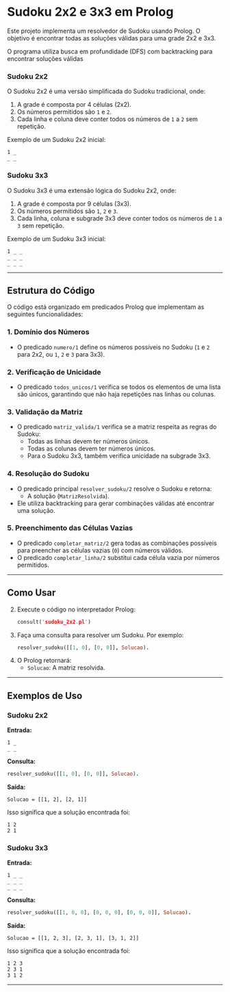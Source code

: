 # Sudoku 2x2 e 3x3 em Prolog


Este projeto implementa um resolvedor de Sudoku usando Prolog. O objetivo é encontrar todas as soluções válidas para uma grade 2x2 e 3x3.

O programa utiliza busca em profundidade (DFS) com backtracking para encontrar soluções válidas 

### Sudoku 2x2
O Sudoku 2x2 é uma versão simplificada do Sudoku tradicional, onde:

1. A grade é composta por 4 células (2x2).
2. Os números permitidos são `1` e `2`.
3. Cada linha e coluna deve conter todos os números de `1` a `2` sem repetição.

Exemplo de um Sudoku 2x2 inicial:
```
1 _
_ _
```

### Sudoku 3x3
O Sudoku 3x3 é uma extensão lógica do Sudoku 2x2, onde:

1. A grade é composta por 9 células (3x3).
2. Os números permitidos são `1`, `2` e `3`.
3. Cada linha, coluna e subgrade 3x3 deve conter todos os números de `1` a `3` sem repetição.

Exemplo de um Sudoku 3x3 inicial:
```
1 _ _
_ _ _
_ _ _
```

---

## Estrutura do Código

O código está organizado em predicados Prolog que implementam as seguintes funcionalidades:

### 1. **Domínio dos Números**
- O predicado `numero/1` define os números possíveis no Sudoku (`1` e `2` para 2x2, ou `1`, `2` e `3` para 3x3).

### 2. **Verificação de Unicidade**
- O predicado `todos_unicos/1` verifica se todos os elementos de uma lista são únicos, garantindo que não haja repetições nas linhas ou colunas.

### 3. **Validação da Matriz**
- O predicado `matriz_valida/1` verifica se a matriz respeita as regras do Sudoku:
  - Todas as linhas devem ter números únicos.
  - Todas as colunas devem ter números únicos.
  - Para o Sudoku 3x3, também verifica unicidade na subgrade 3x3.

### 4. **Resolução do Sudoku**
- O predicado principal `resolver_sudoku/2` resolve o Sudoku e retorna:
  - A solução (`MatrizResolvida`).
- Ele utiliza backtracking para gerar combinações válidas até encontrar uma solução.

### 5. **Preenchimento das Células Vazias**
- O predicado `completar_matriz/2` gera todas as combinações possíveis para preencher as células vazias (`0`) com números válidos.
- O predicado `completar_linha/2` substitui cada célula vazia por números permitidos.

---

## Como Usar

2. Execute o código no interpretador Prolog:
   ```prolog
   consult('sudoku_2x2.pl')
   ```
3. Faça uma consulta para resolver um Sudoku. Por exemplo:
   ```prolog
   resolver_sudoku([[1, 0], [0, 0]], Solucao).
   ```
4. O Prolog retornará:
   - `Solucao`: A matriz resolvida.
---

## Exemplos de Uso

### Sudoku 2x2
**Entrada:**
```
1 _
_ _
```

**Consulta:**
```prolog
resolver_sudoku([[1, 0], [0, 0]], Solucao).
```

**Saída:**
```
Solucao = [[1, 2], [2, 1]]
```

Isso significa que a solução encontrada foi:
```
1 2
2 1
```

### Sudoku 3x3
**Entrada:**
```
1 _ _
_ _ _
_ _ _
```

**Consulta:**
```prolog
resolver_sudoku([[1, 0, 0], [0, 0, 0], [0, 0, 0]], Solucao).
```

**Saída:**
```
Solucao = [[1, 2, 3], [2, 3, 1], [3, 1, 2]]
```

Isso significa que a solução encontrada foi:
```
1 2 3
2 3 1
3 1 2
```

---

